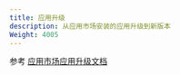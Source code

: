 ```yaml
---
title: 应用升级
description: 从应用市场安装的应用升级到新版本
Weight: 4005
---
```


参考 [应用市场应用升级文档](../enterprise-manager/enterprise/appcenter/share-app-market/)